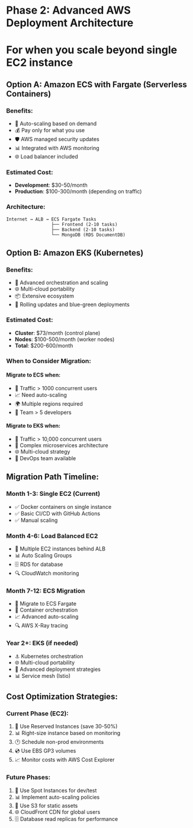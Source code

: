 # Phase 2: Advanced AWS Deployment Architecture
# For when you scale beyond single EC2 instance

## Option A: Amazon ECS with Fargate (Serverless Containers)

### Benefits:
- 🔄 Auto-scaling based on demand
- 💰 Pay only for what you use
- 🛡️ AWS managed security updates
- 📊 Integrated with AWS monitoring
- 🌐 Load balancer included

### Estimated Cost:
- **Development**: $30-50/month
- **Production**: $100-300/month (depending on traffic)

### Architecture:
```
Internet → ALB → ECS Fargate Tasks
                 ├── Frontend (2-10 tasks)
                 ├── Backend (2-10 tasks)
                 └── MongoDB (RDS DocumentDB)
```

## Option B: Amazon EKS (Kubernetes)

### Benefits:
- 🔄 Advanced orchestration and scaling
- 🌐 Multi-cloud portability
- 📦 Extensive ecosystem
- 🔄 Rolling updates and blue-green deployments

### Estimated Cost:
- **Cluster**: $73/month (control plane)
- **Nodes**: $100-500/month (worker nodes)
- **Total**: $200-600/month

### When to Consider Migration:

#### Migrate to ECS when:
- 🚀 Traffic > 1000 concurrent users
- 📈 Need auto-scaling
- 🌍 Multiple regions required
- 👥 Team > 5 developers

#### Migrate to EKS when:
- 🚀 Traffic > 10,000 concurrent users
- 🔄 Complex microservices architecture
- 🌐 Multi-cloud strategy
- 👥 DevOps team available

## Migration Path Timeline:

### Month 1-3: Single EC2 (Current)
- ✅ Docker containers on single instance
- ✅ Basic CI/CD with GitHub Actions
- ✅ Manual scaling

### Month 4-6: Load Balanced EC2
- 🔄 Multiple EC2 instances behind ALB
- 📊 Auto Scaling Groups
- 🗄️ RDS for database
- 🔍 CloudWatch monitoring

### Month 7-12: ECS Migration
- 🚀 Migrate to ECS Fargate
- 🔄 Container orchestration
- 📈 Advanced auto-scaling
- 🔍 AWS X-Ray tracing

### Year 2+: EKS (if needed)
- ⚓ Kubernetes orchestration
- 🌐 Multi-cloud portability
- 🔄 Advanced deployment strategies
- 📊 Service mesh (Istio)

## Cost Optimization Strategies:

### Current Phase (EC2):
1. 💾 Use Reserved Instances (save 30-50%)
2. 📊 Right-size instance based on monitoring
3. 🕐 Schedule non-prod environments
4. 💿 Use EBS GP3 volumes
5. 📈 Monitor costs with AWS Cost Explorer

### Future Phases:
1. 🔄 Use Spot Instances for dev/test
2. 📊 Implement auto-scaling policies
3. 💾 Use S3 for static assets
4. 🌐 CloudFront CDN for global users
5. 🗄️ Database read replicas for performance